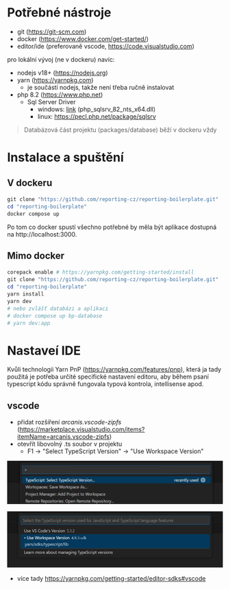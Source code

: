 # Potřebné nástroje
- git (https://git-scm.com)
- docker (https://www.docker.com/get-started/)
- editor/ide (preferovaně vscode, https://code.visualstudio.com)

pro lokální vývoj (ne v dockeru) navíc:
- nodejs v18+ (https://nodejs.org)
- yarn (https://yarnpkg.com)
	- je součástí nodejs, takže není třeba ručně instalovat
- php 8.2 (https://www.php.net)
	- Sql Server Driver
		- windows: [link](https://learn.microsoft.com/en-us/sql/connect/php/download-drivers-php-sql-server?view=sql-server-ver16#download) (php_sqlsrv_82_nts_x64.dll)
		- linux: https://pecl.php.net/package/sqlsrv

> Databázová část projektu (packages/database) běží v dockeru vždy

# Instalace a spuštění

## V dockeru
```powershell
git clone "https://github.com/reporting-cz/reporting-boilerplate.git"
cd "reporting-boilerplate"
docker compose up
```

Po tom co docker spustí všechno potřebné by měla být aplikace dostupná na http://localhost:3000.


## Mimo docker
```powershell
corepack enable # https://yarnpkg.com/getting-started/install
git clone "https://github.com/reporting-cz/reporting-boilerplate.git"
cd "reporting-boilerplate"
yarn install
yarn dev
# nebo zvlášť databázi a aplikaci
# docker compose up bp-database
# yarn dev:app
```


# Nastaveí IDE

Kvůli technologii Yarn PnP (https://yarnpkg.com/features/pnp), která ja tady použitá je potřeba určité specifické nastavení editoru, aby během psaní typescript kódu správně fungovala typová kontrola, intellisense apod.

## vscode
- přidat rozšíření *arcanis.vscode-zipfs* (https://marketplace.visualstudio.com/items?itemName=arcanis.vscode-zipfs)
- otevřít libovolný .ts soubor v projektu
	- F1 -> "Select TypeScript Version" -> "Use Workspace Version"

![Select TypeScript Version](assets/vscode_ts_1.jpg)

![Use Workspace Version](assets/vscode_ts_2.jpg)


- více tady https://yarnpkg.com/getting-started/editor-sdks#vscode
